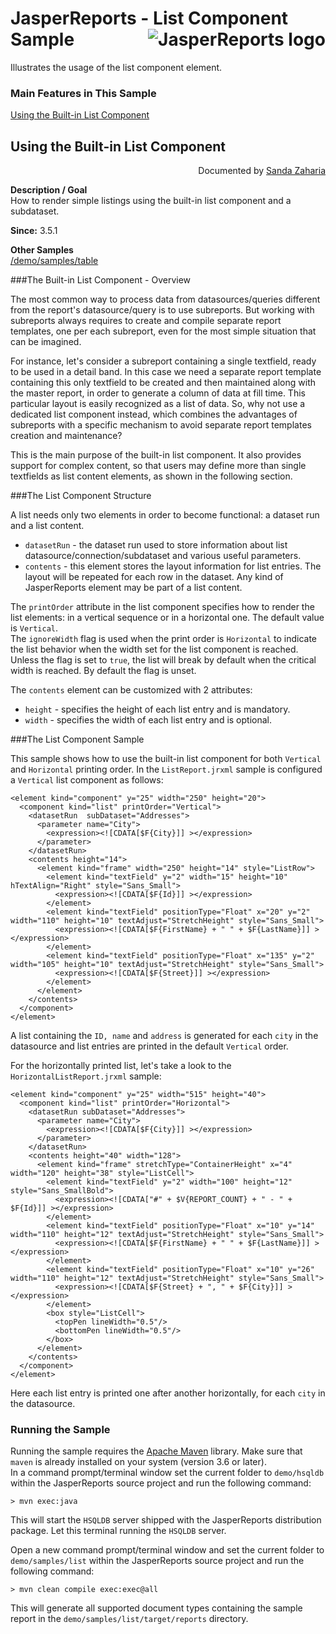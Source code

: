 
# <a name='top'>JasperReports</a> - List Component Sample <img src="https://jasperreports.sourceforge.net/resources/jasperreports.svg" alt="JasperReports logo" style="float:right"/>
Illustrates the usage of the list component element.

### Main Features in This Sample

[Using the Built-in List Component](#list)

## Using the Built-in List Component
<div style="text-align:right; width:100%">Documented by <a href='mailto:shertage@users.sourceforge.net'>Sanda Zaharia</a></div>

**Description / Goal**\
How to render simple listings using the built-in list component and a subdataset.

**Since:** 3.5.1

**Other Samples**\
[/demo/samples/table](../table/index.html)

###The Built-in List Component - Overview

The most common way to process data from datasources/queries different from the report's datasource/query is to use subreports. But working with subreports always requires to create and compile separate report templates, one per each subreport, even for the most simple situation that can be imagined.

For instance, let's consider a subreport containing a single textfield, ready to be used in a detail band. In this case we need a separate report template containing this only textfield to be created and then maintained along with the master report, in order to generate a column of data at fill time. This particular layout is easily recognized as a list of data. So, why not use a dedicated list component instead, which combines the advantages of subreports with a specific mechanism to avoid separate report templates creation and maintenance?

This is the main purpose of the built-in list component. It also provides support for complex content, so that users may define more than single textfields as list content elements, as shown in the following section.

###The List Component Structure

A list needs only two elements in order to become functional: a dataset run and a list content.

- `datasetRun` - the dataset run used to store information about list datasource/connection/subdataset and various useful parameters.
- `contents` - this element stores the layout information for list entries. The layout will be repeated for each row in the dataset. Any kind of JasperReports element may be part of a list content.

The `printOrder` attribute in the list component specifies how to render the list elements: in a vertical sequence or in a horizontal one. The default value is `Vertical`.\
The `ignoreWidth` flag is used when the print order is `Horizontal` to indicate the list behavior when the width set for the list component is reached. Unless the flag is set to `true`, the list will break by default when the critical width is reached. By default the flag is unset.

The `contents` element can be customized with 2 attributes:

- `height` - specifies the height of each list entry and is mandatory.
- `width` - specifies the width of each list entry and is optional.

###The List Component Sample

This sample shows how to use the built-in list component for both `Vertical` and `Horizontal` printing order. In the `ListReport.jrxml` sample is configured a `Vertical` list component as follows:
```
<element kind="component" y="25" width="250" height="20">
  <component kind="list" printOrder="Vertical">
    <datasetRun  subDataset="Addresses">
      <parameter name="City">
        <expression><![CDATA[$F{City}]] ></expression>
      </parameter>
    </datasetRun>
    <contents height="14">
      <element kind="frame" width="250" height="14" style="ListRow">
        <element kind="textField" y="2" width="15" height="10" hTextAlign="Right" style="Sans_Small">
          <expression><![CDATA[$F{Id}]] ></expression>
        </element>
        <element kind="textField" positionType="Float" x="20" y="2" width="110" height="10" textAdjust="StretchHeight" style="Sans_Small">
          <expression><![CDATA[$F{FirstName} + " " + $F{LastName}]] ></expression>
        </element>
        <element kind="textField" positionType="Float" x="135" y="2" width="105" height="10" textAdjust="StretchHeight" style="Sans_Small">
          <expression><![CDATA[$F{Street}]] ></expression>
        </element>
      </element>
    </contents>
  </component>
</element>
```
A list containing the `ID, name` and `address` is generated for each `city` in the datasource and list entries are printed in the default `Vertical` order.

For the horizontally printed list, let's take a look to the `HorizontalListReport.jrxml` sample:
```
<element kind="component" y="25" width="515" height="40">
  <component kind="list" printOrder="Horizontal">
    <datasetRun subDataset="Addresses">
      <parameter name="City">
        <expression><![CDATA[$F{City}]] ></expression>
      </parameter>
    </datasetRun>
    <contents height="40" width="128">
      <element kind="frame" stretchType="ContainerHeight" x="4" width="120" height="38" style="ListCell">
        <element kind="textField" y="2" width="100" height="12" style="Sans_SmallBold">
          <expression><![CDATA["#" + $V{REPORT_COUNT} + " - " + $F{Id}]] ></expression>
        </element>
        <element kind="textField" positionType="Float" x="10" y="14" width="110" height="12" textAdjust="StretchHeight" style="Sans_Small">
          <expression><![CDATA[$F{FirstName} + " " + $F{LastName}]] ></expression>
        </element>
        <element kind="textField" positionType="Float" x="10" y="26" width="110" height="12" textAdjust="StretchHeight" style="Sans_Small">
          <expression><![CDATA[$F{Street} + ", " + $F{City}]] ></expression>
        </element>
        <box style="ListCell">
          <topPen lineWidth="0.5"/>
          <bottomPen lineWidth="0.5"/>
        </box>
      </element>
    </contents>
  </component>
</element>
```
Here each list entry is printed one after another horizontally, for each `city` in the datasource.

### Running the Sample

Running the sample requires the [Apache Maven](https://maven.apache.org) library. Make sure that `maven` is already installed on your system (version 3.6 or later).\
In a command prompt/terminal window set the current folder to `demo/hsqldb` within the JasperReports source project and run the following command:
```
> mvn exec:java
```
This will start the `HSQLDB` server shipped with the JasperReports distribution package. Let this terminal running the `HSQLDB` server.

Open a new command prompt/terminal window and set the current folder to `demo/samples/list` within the JasperReports source project and run the following command:
```
> mvn clean compile exec:exec@all
```
This will generate all supported document types containing the sample report in the `demo/samples/list/target/reports` directory.
